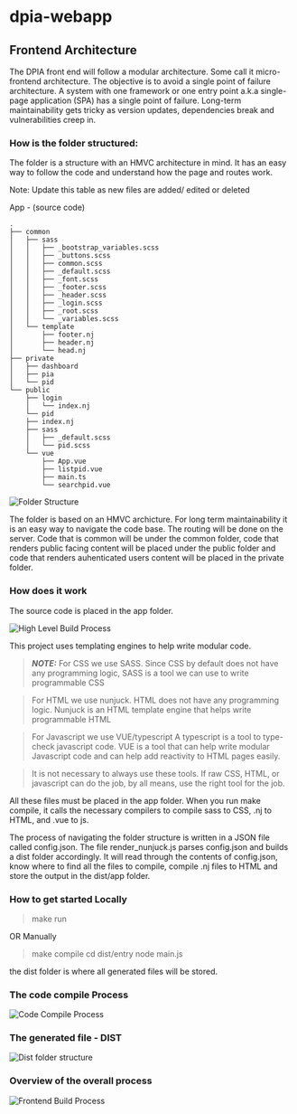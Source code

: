# dpia-webapp

## Frontend Architecture
The DPIA front end will follow a modular architecture. Some call it micro-frontend architecture. The objective is to avoid a single point of failure architecture. A system with one framework or one entry point a.k.a single-page application (SPA) has a single point of failure. Long-term maintainability gets tricky as version updates, dependencies break and vulnerabilities creep in.

### How is the folder structured:
The folder is a structure with an HMVC architecture in mind. It has an easy way to follow the code and understand how the page and routes work.

Note: Update this table as new files are added/ edited or deleted

App - (source code)

	.
	├── common
	│   ├── sass
	│   │   ├── _bootstrap_variables.scss
	│   │   ├── _buttons.scss
	│   │   ├── common.scss
	│   │   ├── _default.scss
	│   │   ├── _font.scss
	│   │   ├── _footer.scss
	│   │   ├── _header.scss
	│   │   ├── _login.scss
	│   │   ├── _root.scss
	│   │   └── _variables.scss
	│   └── template
	│       ├── footer.nj
	│       ├── header.nj
	│       └── head.nj
	├── private
	│   ├── dashboard
	│   ├── pia
	│   └── pid
	└── public
	    ├── login
	    │   └── index.nj
	    └── pid
		├── index.nj
		├── sass
		│   ├── _default.scss
		│   └── pid.scss
		└── vue
		    ├── App.vue
		    ├── listpid.vue
		    ├── main.ts
		    └── searchpid.vue
	    
![Folder Structure](wiki/assets/images/folder-structure.jpg?raw=true "Folder Structure")

The folder is based on an HMVC archicture. For long term maintainability it is an easy way to navigate the code base. The routing will be done on the server. 
Code that is common will be under the common folder, code that renders public facing content will be placed under the public folder and code that renders auhenticated users content will be placed in the private folder.  
 
### How does it work 
The source code is placed in the app folder. 

![High Level Build Process](wiki/assets/images/high-level-build-process.jpg?raw=true "High Level Build Process")

This project uses templating engines to help write modular code.  
> **_NOTE:_**  For CSS we use SASS. 
Since CSS by default does not have any programming logic, SASS is a tool we can use to write programmable CSS

>   For HTML we use nunjuck.
HTML does not have any programming logic. Nunjuck is an HTML template engine that helps write programmable HTML

>    For Javascript we use VUE/typescript
A typescript is a tool to type-check javascript code. VUE is a tool that can help write modular Javascript code and can help add reactivity to HTML pages easily. 

> It is not necessary to always use these tools. If raw CSS, HTML, or javascript can do the job, by all means, use the right tool for the job. 

All these files must be placed in the app folder. When you run make compile, it calls the necessary compilers to compile sass to CSS, .nj to HTML, and .vue to js.

The process of navigating the folder structure is written in a JSON file called config.json. The file render_nunjuck.js parses config.json and builds a dist folder accordingly. It will read through the contents of config.json, know where to find all the files to compile, compile .nj files to HTML and store the output in the dist/app folder. 

### How to get started Locally
> make run

OR Manually 
> make compile
> cd dist/entry
> node main.js

the dist folder is where all generated files will be stored. 

### The code compile Process
![Code Compile Process](wiki/assets/images/code-compile-process.jpg?raw=true "Code Compile Process")

### The generated file - DIST
![Dist folder structure](wiki/assets/images/dist-folder-structure.jpg?raw=true "Dist folder structure")

### Overview of the overall process
![Frontend Build Process](wiki/assets/images/frontend-build-proces.jpg?raw=true "Frontend Build Process")


